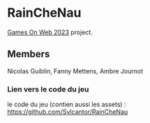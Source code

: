 # RainCheNau
[Games On Web 2023](https://www.cgi.com/france/fr-fr/event/games-on-web-2023) project.  

## Members
Nicolas Guiblin, Fanny Mettens, Ambre Journot

### Lien vers le code du jeu
le code du jeu (contien aussi les assets) : https://github.com/Sylcantor/RainCheNau
